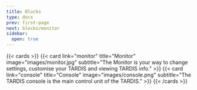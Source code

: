 ```yaml
---
title: Blocks
type: docs
prev: first-page
next: blocks/monitor
sidebar:
  open: true
---
```


{{< cards >}}
  {{< card link="monitor" title="Monitor" image="images/monitor.jpg" subtitle="The Monitor is your way to change settings, customise your TARDIS and viewing TARDIS info." >}}
  {{< card link="console" title="Console" image="images/console.png" subtitle="The TARDIS console is the main control unit of the TARDIS." >}}
{{< /cards >}}